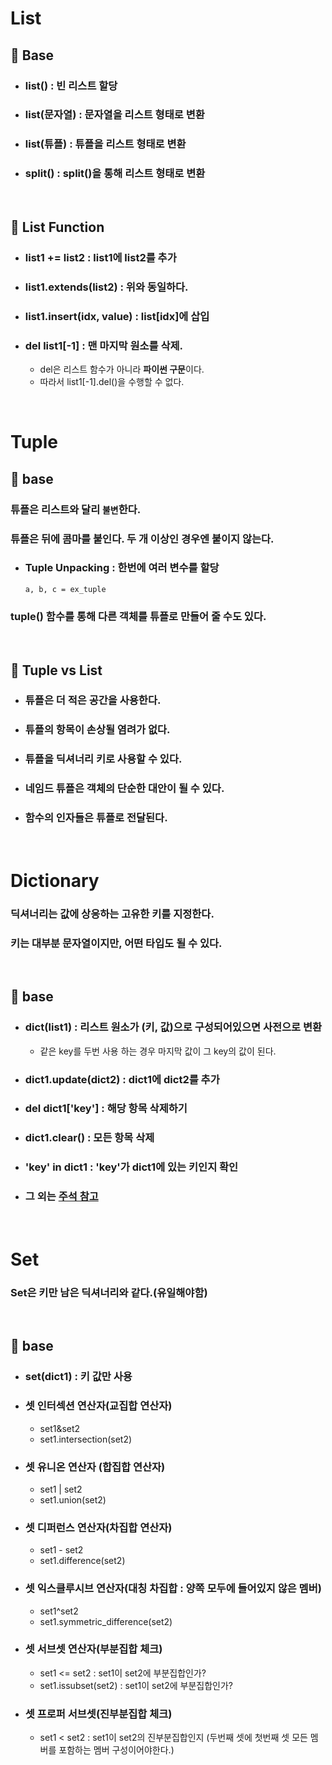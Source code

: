 # List  
 
## :pushpin: Base
- ### list() : 빈 리스트 할당
- ### list(문자열) : 문자열을 리스트 형태로 변환
- ### list(튜플) : 튜플을 리스트 형태로 변환
- ### split() : split()을 통해 리스트 형태로 변환

<br>

## :pushpin: List Function
- ### list1 += list2 : list1에 list2를 추가
- ### list1.extends(list2) : 위와 동일하다.
- ### list1.insert(idx, value) : list[idx]에 삽입
- ### del list1[-1] : 맨 마지막 원소를 삭제.
	- del은 리스트 함수가 아니라 **파이썬 구문**이다.
	- 따라서 list1[-1].del()을 수행할 수 없다.
	
<br>

# Tuple

## :pushpin: base
### 튜플은 리스트와 달리 ``불변``한다.<br>
### 튜플은 뒤에 콤마를 붙인다. 두 개 이상인 경우엔 붙이지 않는다.<br>

- ### Tuple Unpacking : 한번에 여러 변수를 할당

      a, b, c = ex_tuple

### tuple() 함수를 통해 다른 객체를 튜플로 만들어 줄 수도 있다.<br>

<br>

## :pushpin: Tuple vs List
- ### 튜플은 더 적은 공간을 사용한다.
- ### 튜플의 항목이 손상될 염려가 없다.
- ### 튜플을 딕셔너리 키로 사용할 수 있다.
- ### 네임드 튜플은 객체의 단순한 대안이 될 수 있다.
- ### 함수의 인자들은 튜플로 전달된다.      
		
<br>

# Dictionary
### 딕셔너리는 값에 상응하는 고유한 키를 지정한다. <br>
### 키는 대부분 문자열이지만, 어떤 타입도 될 수 있다.<br>

<br>

## :pushpin: base
- ### dict(list1) : 리스트 원소가 (키, 값)으로 구성되어있으면 사전으로 변환
	- 같은 key를 두번 사용 하는 경우 마지막 값이 그 key의 값이 된다.
- ### dict1.update(dict2) : dict1에 dict2를 추가
- ### del dict1['key'] : 해당 항목 삭제하기
- ### dict1.clear() : 모든 항목 삭제
- ### 'key'  in dict1 : 'key'가 dict1에 있는 키인지 확인
- ### 그 외는 [주석 참고](https://github.com/Develope-my-tech/Python-Basic/blob/master/List%20%26%20Tuple%20%26%20dictionary/4.dictionary_base.py)

<br>

# Set
### Set은 키만 남은 딕셔너리와 같다.(유일해야함)<br>

<br>

## :pushpin: base
- ### set(dict1) : 키 값만 사용
- ### 셋 인터섹션 연산자(교집합 연산자) 
	- set1&set2
	- set1.intersection(set2)
- ### 셋 유니온 연산자 (합집합 연산자)
	- set1 | set2
	- set1.union(set2)
- ### 셋 디퍼런스 연산자(차집합 연산자)
	- set1 - set2
	- set1.difference(set2)
- ### 셋 익스클루시브 연산자(대칭 차집합 : 양쪽 모두에 들어있지 않은 멤버)
	- set1^set2
	- set1.symmetric_difference(set2)
- ### 셋 서브셋 연산자(부분집합 체크)
	- set1 <= set2 : set1이 set2에 부분집합인가?
	- set1.issubset(set2) : set1이 set2에 부분집합인가?
- ### 셋 프로퍼 서브셋(진부분집합 체크)
	- set1 < set2 : set1이 set2의 진부분집합인지
	  (두번째 셋에 첫번째 셋 모든 멤버를 포함하는 멤버 구성이어야한다.)
	  
		